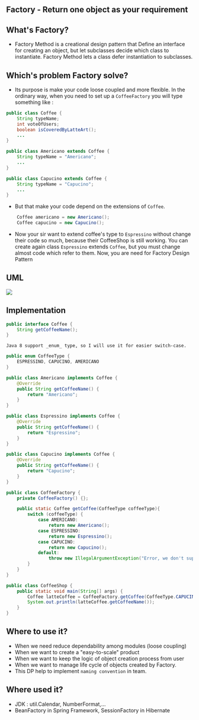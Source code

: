 ## Factory - Return one object as your requirement

## What's Factory?

- Factory Method is a creational design pattern that Define an interface for creating an object, but let subclasses decide which class to instantiate. Factory Method lets a class defer instantiation to subclasses.

## Which's problem Factory solve?

- Its purpose is make your code loose coupled and more flexible. In the ordinary way, when you need to set up a `CoffeeFactory` you will type something like :

```java
public class Coffee {
    String typeName;
    int voteOfUsers;
    boolean isCoveredByLatteArt();
    ...
}

public class Americano extends Coffee {
    String typeName = "Americano";
    ...
}

public class Capucino extends Coffee {
    String typeName = "Capucino";
    ...
}
```

- But that make your code depend on the extensions of `Coffee`.

```java
    Coffee americano = new Americano();
    Coffee capucino = new Capucino();
```

- Now your sir want to extend coffee's type to `Espressino` without change their code so much, because their CoffeeShop is still working. You can create again class `Espressino` extends `Coffee`, but you must change almost code which refer to them. Now, you are need for Factory Design Pattern

## UML

![](/factory/factory_uml.png)

## Implementation

```java
public interface Coffee {
    String getCoffeeName();
}
```

`Java 8 support _enum_ type, so I will use it for easier switch-case.`

```java
public enum CoffeeType {
    ESPRESSINO, CAPUCINO, AMERICANO
}
```

```java
public class Americano implements Coffee {
    @Override
    public String getCoffeeName() {
        return "Americano";
    }   
}

public class Espressino implements Coffee {
    @Override
    public String getCoffeeName() {
        return "Espressino";
    }
}

public class Capucino implements Coffee {
    @Override
    public String getCoffeeName() {
        return "Capucino";
    }
}
```

```java
public class CoffeeFactory {
    private CoffeeFactory() {};

    public static Coffee getCoffee(CoffeeType coffeeType){
        switch (coffeeType) {
            case AMERICANO:
                return new Americano();
            case ESPRESSINO:
                return new Espressino();
            case CAPUCINO:
                return new Capucino();
            default:
                throw new IllegalArgumentException("Error, we don't supply this coffee type");
        }
    }
}
```

```java
public class CoffeeShop {
    public static void main(String[] args) {
        Coffee latteCoffee = CoffeeFactory.getCoffee(CoffeeType.CAPUCINO);
        System.out.println(latteCoffee.getCoffeeName());
    }
}
```

## Where to use it?
- When we need reduce dependability among modules (loose coupling)
- When we want to create a "easy-to-scale" product
- When we want to keep the logic of object creation process from user
- When we want to manage life cycle of objects created by Factory. 
- This DP help to implement `naming convention` in team.

## Where used it?
- JDK : util.Calendar, NumberFormat,...
- BeanFactory in Spring Framework, SessionFactory in Hibernate